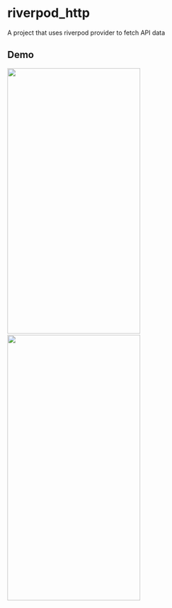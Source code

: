# riverpod_http

A project that uses riverpod provider to fetch API data

## Demo
<span><img src="https://user-images.githubusercontent.com/40169051/234354776-3ec06653-ea71-4767-90db-37bda5b3e8c8.jpg" width="300" height="600"> &nbsp;
<img src="https://user-images.githubusercontent.com/40169051/234354791-c5a2a10b-1903-4473-abfb-65faace58918.jpg" width="300" height="600"> </span>
